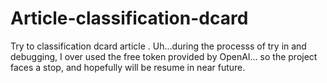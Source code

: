 # Article-classification-dcard
Try to classification dcard article .
Uh...during the processs of try in and debugging, I over used the free token provided by OpenAI... so the project faces a stop, and hopefully will be resume in near future.

